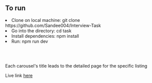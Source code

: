 ## To run

<li> Clone on local machine: git clone https://github.com/Sandee004/Interview-Task </li>
<li>Go into the directory: cd task</li>
<li>Install dependencies: npm install</li>
<li>Run: npm run dev</li>

<br> <br>
<p>Each carousel's title leads to the detailed page for the specific listing</p>
<p>Live link
  <a href="https://interview-task-fm9v.onrender.com/">here</a>
</p>
